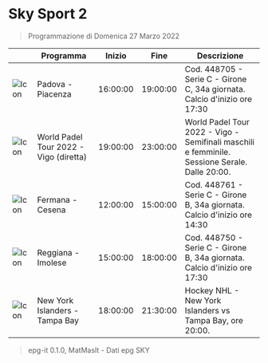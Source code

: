 # Sky Sport 2
> Programmazione di Domenica 27 Marzo 2022

||Programma|Inizio|Fine|Descrizione|
|---|---|---|---|---|
|![Icon](https://guidatv.sky.it/uuid/13e7fa3a-3dec-454c-9151-0f113a745648/cover?md5ChecksumParam=7ecb62771cf17735ee21db99054f56f2)|Padova - Piacenza|16:00:00|19:00:00|Cod. 448705 - Serie C - Girone C, 34a giornata. Calcio d&#039;inizio ore 17:30
|![Icon](https://guidatv.sky.it/uuid/37ca0ffe-7c51-46bc-9964-dabe3b80cf0f/cover?md5ChecksumParam=062e7de95659bc82616ff24d0dd21c0d)|World Padel Tour 2022 - Vigo (diretta)|19:00:00|23:00:00|World Padel Tour 2022 - Vigo - Semifinali maschili e femminile. Sessione Serale. Dalle 20:00.
|![Icon](https://guidatv.sky.it/uuid/17eeb9c9-3d0e-4659-a5e8-7b4d73a34fe8/cover?md5ChecksumParam=f437c3f9c118bf70fd291145053ff5f3)|Fermana - Cesena|12:00:00|15:00:00|Cod. 448761 - Serie C - Girone B, 34a giornata. Calcio d&#039;inizio ore 14:30
|![Icon](https://guidatv.sky.it/uuid/b9edeac9-35b1-4fd2-a326-a82ff2bbe53d/cover?md5ChecksumParam=428b584eba757e05db65c8b86dd56fff)|Reggiana - Imolese|15:00:00|18:00:00|Cod. 448750 - Serie C - Girone B, 34a giornata. Calcio d&#039;inizio ore 17:30
|![Icon](https://guidatv.sky.it/uuid/86f2a3c7-f6c7-4950-9acc-9261a561fa9b/cover?md5ChecksumParam=d72932bc6cf8099eee787d3bd15f1f34)|New York Islanders - Tampa Bay|18:00:00|21:30:00|Hockey NHL - New York Islanders vs Tampa Bay, ore 20:00.



 > epg-it 0.1.0, MatMasIt - Dati epg SKY